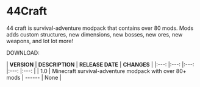 # 44Craft

44 craft is survival-adventure modpack that contains over 80 mods. Mods adds custom structures, new dimensions, new bosses, new ores, new weapons, and lot lot more!


DOWNLOAD: 

| **VERSION** 	| **DESCRIPTION** 	| **RELEASE DATE** 	| **CHANGES** 	|
|:---:	|:---:	|:---:	|:---:	|:---:	|
| 1.0 	| Minecraft survival-adventure modpack with over 80+ mods | ------ 	| None 	|
